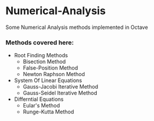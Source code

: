 # Numerical-Analysis
Some Numerical Analysis methods implemented in Octave

### Methods covered here:
  * Root Finding Methods
    * Bisection Method
    * False-Position Method
    * Newton Raphson Method
  * System Of Linear Equations
    * Gauss-Jacobi Iterative Method
    * Gauss-Seidel Iterative Method
  * Differntial Equations
    * Eular's Method
    * Runge-Kutta Method